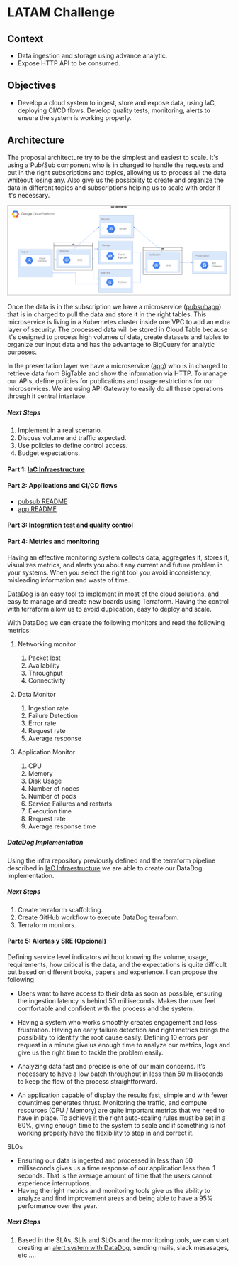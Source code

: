 # LATAM Challenge

## Context 
- Data ingestion and storage using advance analytic.
- Expose HTTP API to be consumed.

## Objectives
- Develop a cloud system to ingest, store and expose data, using IaC, deploying CI/CD flows. Develop quality tests, monitoring, alerts to ensure the system is working properly.

## Architecture

The proposal architecture try to be the simplest and easiest to scale. It's using a Pub/Sub component who is in charged to handle the requests and put in the right subscriptions and topics, allowing us to process all the data whiteout losing any. Also give us the possibility to create and organize the data in different topics and subscriptions helping us to scale with order if it's necessary. 

![alt text](./img/arch.png)

Once the data is in the subscription we have a microservice ([pubsubapp](./pubsubapp/README.md)) that is in charged to pull the data and store it in the right tables. This microservice is living in a Kubernetes cluster inside one VPC to add an extra layer of security. The processed data will be stored in Cloud Table because it's designed to process high volumes of data, create datasets and tables to organize our input data and has the advantage to BigQuery for analytic purposes. 

In the presentation layer we have a microservice ([app](./app/README.md)) who is in charged to retrieve data from BigTable and show the information via HTTP. To manage our APIs, define policies for publications and usage restrictions for our microservices. We are using API Gateway to easily do all these operations through it central interface.

##### Next Steps

1. Implement in a real scenario.
2. Discuss volume and traffic expected. 
3. Use policies to define control access.
4. Budget expectations. 

#### Part 1: [IaC Infraestructure](./infra/README.md)

#### Part 2: Applications and CI/CD flows

- [pubsub README](./pubsubapp/README.md)
- [app README](./app/README.md)

#### Part 3: [Integration test and quality control](./scripts/README.md)

#### Part 4: Metrics and monitoring

Having an effective monitoring system collects data, aggregates it, stores it, visualizes metrics, and alerts you about any current and future problem in your systems. When you select the right tool you avoid inconsistency, misleading information and waste of time.

DataDog is an easy tool to implement in most of the cloud solutions, and easy to manage and create new boards using Terraform. Having the control with terraform allow us to avoid duplication, easy to deploy and scale.

With DataDog we can create the following monitors and read the following metrics: 

1. Networking monitor
    1. Packet lost
    2. Availability 
    3. Throughput 
    4. Connectivity

2. Data Monitor 
    1. Ingestion rate
    2. Failure Detection
    3. Error rate 
    4. Request rate
    5. Average response

3. Application Monitor
    1. CPU
    2. Memory
    3. Disk Usage
    4. Number of nodes
    5. Number of pods
    6. Service Failures and restarts
    7. Execution time
    8. Request rate
    9. Average response time

##### DataDog Implementation

Using the infra repository previously defined and the terraform pipeline described in [IaC Infraestructure](./infra/README.md) we are able to create our DataDog implementation. 

##### Next Steps

1. Create terraform scaffolding.
2. Create GitHub workflow to execute DataDog terraform.
2. Terraform monitors. 

#### Parte 5: Alertas y SRE (Opcional)

Defining service level indicators without knowing the volume, usage, requirements, how critical is the data, and the expectations is quite difficult but based on different books, papers and experience. I can propose the following  

- Users want to have access to their data as soon as possible, ensuring the ingestion latency is behind 50 milliseconds. Makes the user feel comfortable and confident with the process and the system.

- Having a system who works smoothly creates engagement and less frustration. Having an early failure detection and right metrics brings the possibility to identify the root cause easily. Defining 10 errors per request in a minute give us enough time to analyze our metrics, logs and give us the right time to tackle the problem easily.

- Analyzing data fast and precise is one of our main concerns. It’s necessary to have a low batch throughput in less than 50 milliseconds to keep the flow of the process straightforward.

- An application capable of display the results fast, simple and with fewer downtimes generates thrust. Monitoring the traffic, and compute resources (CPU / Memory) are quite important metrics that we need to have in place. To achieve it the right auto-scaling rules must be set in a 60%, giving enough time to the system to scale and if something is not working properly have the flexibility to step in and correct it.

SLOs
- Ensuring our data is ingested and processed in less than 50 milliseconds gives us a time response of our application less than .1 seconds. That is the average amount of time that the users cannot experience interruptions.
- Having the right metrics and monitoring tools give us the ability to analyze and find improvement areas and being able to have a 95% performance over the year.

##### Next Steps

1. Based in the SLAs, SLIs and SLOs and the monitoring tools, we can start creating an [alert system with DataDog](https://docs.datadoghq.com/monitors/), sending mails, slack mesasages, etc .... 
